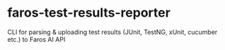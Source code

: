 # faros-test-results-reporter
CLI for parsing &amp; uploading test results (JUnit, TestNG, xUnit, cucumber etc.) to Faros AI API
